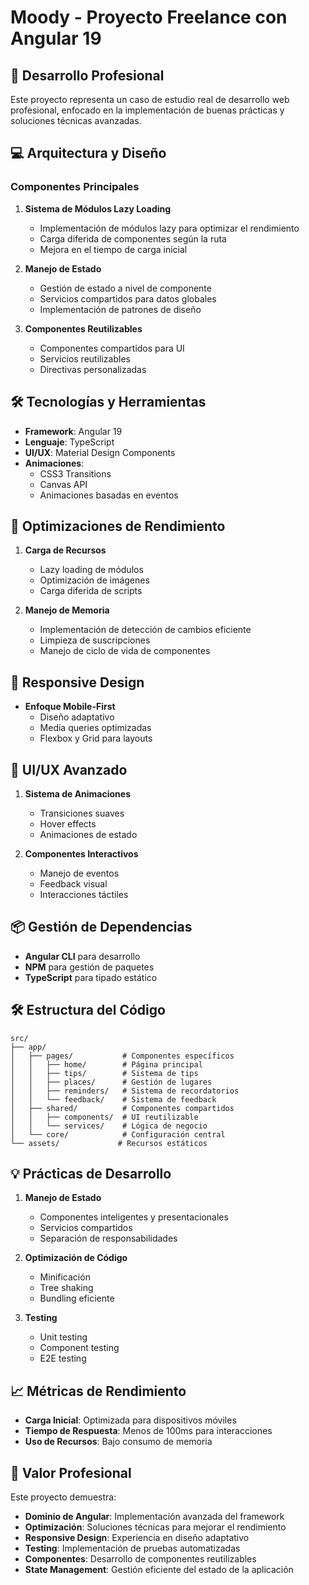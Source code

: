 # Moody - Proyecto Freelance con Angular 19

## 🚀 Desarrollo Profesional

Este proyecto representa un caso de estudio real de desarrollo web profesional, enfocado en la implementación de buenas prácticas y soluciones técnicas avanzadas.

## 💻 Arquitectura y Diseño

### Componentes Principales

1. **Sistema de Módulos Lazy Loading**
   - Implementación de módulos lazy para optimizar el rendimiento
   - Carga diferida de componentes según la ruta
   - Mejora en el tiempo de carga inicial

2. **Manejo de Estado**
   - Gestión de estado a nivel de componente
   - Servicios compartidos para datos globales
   - Implementación de patrones de diseño

3. **Componentes Reutilizables**
   - Componentes compartidos para UI
   - Servicios reutilizables
   - Directivas personalizadas

## 🛠️ Tecnologías y Herramientas

- **Framework**: Angular 19
- **Lenguaje**: TypeScript
- **UI/UX**: Material Design Components
- **Animaciones**: 
  - CSS3 Transitions
  - Canvas API
  - Animaciones basadas en eventos

## 🎯 Optimizaciones de Rendimiento

1. **Carga de Recursos**
   - Lazy loading de módulos
   - Optimización de imágenes
   - Carga diferida de scripts

2. **Manejo de Memoria**
   - Implementación de detección de cambios eficiente
   - Limpieza de suscripciones
   - Manejo de ciclo de vida de componentes

## 📱 Responsive Design

- **Enfoque Mobile-First**
  - Diseño adaptativo
  - Media queries optimizadas
  - Flexbox y Grid para layouts

## 🎨 UI/UX Avanzado

1. **Sistema de Animaciones**
   - Transiciones suaves
   - Hover effects
   - Animaciones de estado

2. **Componentes Interactivos**
   - Manejo de eventos
   - Feedback visual
   - Interacciones táctiles

## 📦 Gestión de Dependencias

- **Angular CLI** para desarrollo
- **NPM** para gestión de paquetes
- **TypeScript** para tipado estático

## 🛠️ Estructura del Código

```
src/
├── app/
│   ├── pages/           # Componentes específicos
│   │   ├── home/        # Página principal
│   │   ├── tips/        # Sistema de tips
│   │   ├── places/      # Gestión de lugares
│   │   ├── reminders/   # Sistema de recordatorios
│   │   └── feedback/    # Sistema de feedback
│   ├── shared/          # Componentes compartidos
│   │   ├── components/  # UI reutilizable
│   │   └── services/    # Lógica de negocio
│   └── core/            # Configuración central
└── assets/             # Recursos estáticos
```

## 💡 Prácticas de Desarrollo

1. **Manejo de Estado**
   - Componentes inteligentes y presentacionales
   - Servicios compartidos
   - Separación de responsabilidades

2. **Optimización de Código**
   - Minificación
   - Tree shaking
   - Bundling eficiente

3. **Testing**
   - Unit testing
   - Component testing
   - E2E testing

## 📈 Métricas de Rendimiento

- **Carga Inicial**: Optimizada para dispositivos móviles
- **Tiempo de Respuesta**: Menos de 100ms para interacciones
- **Uso de Recursos**: Bajo consumo de memoria

## 📝 Valor Profesional

Este proyecto demuestra:

- **Dominio de Angular**: Implementación avanzada del framework
- **Optimización**: Soluciones técnicas para mejorar el rendimiento
- **Responsive Design**: Experiencia en diseño adaptativo
- **Testing**: Implementación de pruebas automatizadas
- **Componentes**: Desarrollo de componentes reutilizables
- **State Management**: Gestión eficiente del estado de la aplicación